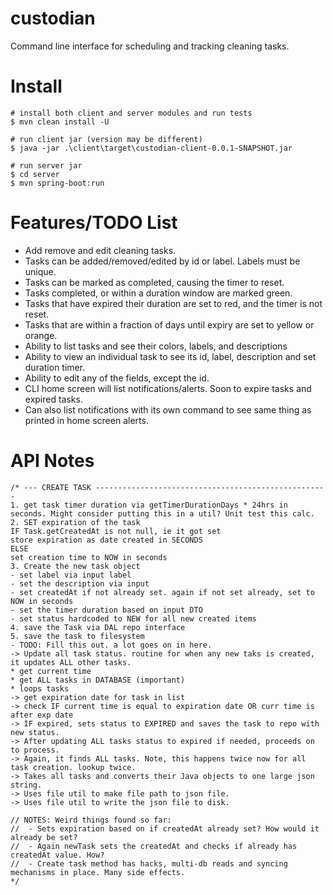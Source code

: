 # custodian
Command line interface for scheduling and tracking cleaning tasks.

# Install
```
# install both client and server modules and run tests
$ mvn clean install -U

# run client jar (version may be different)
$ java -jar .\client\target\custodian-client-0.0.1-SNAPSHOT.jar

# run server jar
$ cd server
$ mvn spring-boot:run
```

# Features/TODO List
- Add remove and edit cleaning tasks.
- Tasks can be added/removed/edited by id or label. Labels must be unique.
- Tasks can be marked as completed, causing the timer to reset.
- Tasks completed, or within a duration window are marked green.
- Tasks that have expired their duration are set to red, and the timer is not reset.
- Tasks that are within a fraction of days until expiry are set to yellow or orange.
- Ability to list tasks and see their colors, labels, and descriptions
- Ability to view an individual task to see its id, label, description and set duration timer.
- Ability to edit any of the fields, except the id.
- CLI home screen will list notifications/alerts. Soon to expire tasks and expired tasks.
- Can also list notifications with its own command to see same thing as printed in home screen alerts.

# API Notes
```
/* --- CREATE TASK ----------------------------------------------------
1. get task timer duration via getTimerDurationDays * 24hrs in
seconds. Might consider putting this in a util? Unit test this calc.
2. SET expiration of the task
IF Task.getCreatedAt is not null, ie it got set
store expiration as date created in SECONDS
ELSE
set creation time to NOW in seconds
3. Create the new task object
- set label via input label
- set the description via input
- set createdAt if not already set. again if not set already, set to NOW in seconds
- set the timer duration based on input DTO
- set status hardcoded to NEW for all new created items
4. save the Task via DAL repo interface
5. save the task to filesystem
- TODO: Fill this out. a lot goes on in here.
-> Update all task status. routine for when any new taks is created, it updates ALL other tasks.
* get current time
* get ALL tasks in DATABASE (important)
* loops tasks
-> get expiration date for task in list
-> check IF current time is equal to expiration date OR curr time is after exp date
-> IF expired, sets status to EXPIRED and saves the task to repo with new status.
-> After updating ALL tasks status to expired if needed, proceeds on to process.
-> Again, it finds ALL tasks. Note, this happens twice now for all task creation. lookup twice.
-> Takes all tasks and converts their Java objects to one large json string.
-> Uses file util to make file path to json file.
-> Uses file util to write the json file to disk.

// NOTES: Weird things found so far:
//  - Sets expiration based on if createdAt already set? How would it already be set?
//  - Again newTask sets the createdAt and checks if already has createdAt value. How?
//  - Create task method has hacks, multi-db reads and syncing mechanisms in place. Many side effects.
*/
```
